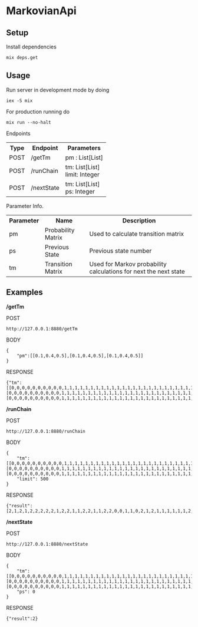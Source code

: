 # MarkovianApi

## Setup
Install dependencies
```
mix deps.get
```

## Usage
Run server in development mode by doing
```
iex -S mix
```
For production running do
```
mix run --no-halt
```

Endpoints
<table>

  <tr>
    <th>Type</th>
    <th>Endpoint</th>
    <th>Parameters</th>
  </tr>
  <tr>
    <td>POST</td>
    <td>/getTm</td>
    <td>pm : List[List]</td>
  </tr>
  <tr>
    <td>POST</td>
    <td>/runChain</td>
    <td>tm: List[List]<br/>limit: Integer</td>
  </tr>
  <tr>
    <td>POST</td>
    <td>/nextState</td>
    <td>tm: List[List] <br/>ps: Integer</td>

</table>

Parameter Info.

<table>

<tr>
  <th>Parameter</th>
  <th>Name</th>
  <th>Description</th>
</tr>
<tr>
  <td>pm</th>
  <td>Probability Matrix</td>
  <td>Used to calculate transition matrix</td>
</tr>
<tr>
  <td>ps</th>
  <td>Previous State</td>
  <td>Previous state number</td>
</tr>
<tr>
  <td>tm</th>
  <td>Transition Matrix</td>
  <td>Used for Markov probability calculations for next the next state</td>
</tr>
</table>

## Examples

**/getTm**

POST
```
http://127.0.0.1:8880/getTm
```
BODY
```
{
	"pm":[[0.1,0.4,0.5],[0.1,0.4,0.5],[0.1,0.4,0.5]]
}
```
RESPONSE
```
{"tm":[[0,0,0,0,0,0,0,0,0,0,1,1,1,1,1,1,1,1,1,1,1,1,1,1,1,1,1,1,1,1,1,1,1,1,1,1,1,1,1,1,1,1,1,1,1,1,1,1,1,1,2,2,2,2,2,2,2,2,2,2,2,2,2,2,2,2,2,2,2,2,2,2,2,2,2,2,2,2,2,2,2,2,2,2,2,2,2,2,2,2,2,2,2,2,2,2,2,2,2,2],[0,0,0,0,0,0,0,0,0,0,1,1,1,1,1,1,1,1,1,1,1,1,1,1,1,1,1,1,1,1,1,1,1,1,1,1,1,1,1,1,1,1,1,1,1,1,1,1,1,1,2,2,2,2,2,2,2,2,2,2,2,2,2,2,2,2,2,2,2,2,2,2,2,2,2,2,2,2,2,2,2,2,2,2,2,2,2,2,2,2,2,2,2,2,2,2,2,2,2,2],[0,0,0,0,0,0,0,0,0,0,1,1,1,1,1,1,1,1,1,1,1,1,1,1,1,1,1,1,1,1,1,1,1,1,1,1,1,1,1,1,1,1,1,1,1,1,1,1,1,1,2,2,2,2,2,2,2,2,2,2,2,2,2,2,2,2,2,2,2,2,2,2,2,2,2,2,2,2,2,2,2,2,2,2,2,2,2,2,2,2,2,2,2,2,2,2,2,2,2,2]]}
```

**/runChain**

POST
```
http://127.0.0.1:8880/runChain
```
BODY
```
{
	"tm":[[0,0,0,0,0,0,0,0,0,0,1,1,1,1,1,1,1,1,1,1,1,1,1,1,1,1,1,1,1,1,1,1,1,1,1,1,1,1,1,1,1,1,1,1,1,1,1,1,1,1,2,2,2,2,2,2,2,2,2,2,2,2,2,2,2,2,2,2,2,2,2,2,2,2,2,2,2,2,2,2,2,2,2,2,2,2,2,2,2,2,2,2,2,2,2,2,2,2,2,2],[0,0,0,0,0,0,0,0,0,0,1,1,1,1,1,1,1,1,1,1,1,1,1,1,1,1,1,1,1,1,1,1,1,1,1,1,1,1,1,1,1,1,1,1,1,1,1,1,1,1,2,2,2,2,2,2,2,2,2,2,2,2,2,2,2,2,2,2,2,2,2,2,2,2,2,2,2,2,2,2,2,2,2,2,2,2,2,2,2,2,2,2,2,2,2,2,2,2,2,2],[0,0,0,0,0,0,0,0,0,0,1,1,1,1,1,1,1,1,1,1,1,1,1,1,1,1,1,1,1,1,1,1,1,1,1,1,1,1,1,1,1,1,1,1,1,1,1,1,1,1,2,2,2,2,2,2,2,2,2,2,2,2,2,2,2,2,2,2,2,2,2,2,2,2,2,2,2,2,2,2,2,2,2,2,2,2,2,2,2,2,2,2,2,2,2,2,2,2,2,2]],
	"limit": 500
}
```
RESPONSE
```
{"result":[2,1,2,1,2,2,2,2,2,1,2,2,1,1,2,2,1,1,2,2,0,0,1,1,0,2,1,2,1,1,1,1,1,1,2,2,1,2,2,0,1,1,2,1,0,2,2,2,0,2,2,2,1,2,1,1,2,2,1,2,2,1,2,2,1,2,1,2,2,1,2,0,2,1,1,1,2,2,2,2,2,2,2,1,0,2,2,1,1,2,2,0,1,2,1,2,2,1,1,1,1,2,1,2,2,1,2,0,1,1,0,1,1,2,2,1,1,1,2,1,1,2,1,1,2,2,2,1,1,2,2,2,1,2,1,2,1,1,1,1,0,0,1,2,0,1,2,1,2,2,1,1,2,0,1,1,2,0,2,2,1,1,1,2,2,2,1,2,2,2,1,2,1,2,1,1,0,1,2,1,0,1,2,2,1,1,1,2,1,2,1,1,2,0,2,1,1,2,2,2,1,1,2,2,1,2,1,2,1,1,2,2,1,0,1,2,1,0,1,1,2,1,2,1,1,1,1,2,2,0,0,1,1,1,1,0,2,2,0,2,2,1,2,1,2,1,1,1,1,2,2,1,2,2,2,2,1,2,1,0,2,1,1,0,2,0,2,2,2,2,2,2,1,1,0,2,1,2,0,1,2,2,1,2,1,1,1,2,2,1,0,1,2,2,1,1,2,2,2,1,2,1,1,1,1,1,1,1,0,1,1,2,0,1,1,1,1,0,2,2,2,1,2,0,2,2,2,1,0,2,1,1,2,2,1,1,2,2,1,2,2,1,2,1,2,1,2,2,1,2,2,1,2,1,2,1,2,1,2,2,2,1,2,2,1,2,1,1,2,2,1,0,1,1,0,2,1,2,2,1,2,0,1,1,1,0,2,2,2,2,1,2,1,1,2,0,2,2,1,2,1,2,2,1,2,2,1,2,2,1,2,1,1,1,2,2,2,0,2,2,1,2,2,0,1,2,2,0,2,0,1,2,1,2,2,1,2,1,2,2,2,2,1,1,1,2,2,2,1,2,1,1,2,2,0,2,1,2,1,1,1,2,0,2,2,2,0,1,0,0,2,1,2,0,0,1,1,1,2,2,1,2,1,1,1,2,1,2,2,1,1,1,2,1,2,2,0,1,1,2,2]}
```

**/nextState**

POST
```
http://127.0.0.1:8880/nextState
```
BODY
```
{
	"tm":[[0,0,0,0,0,0,0,0,0,0,1,1,1,1,1,1,1,1,1,1,1,1,1,1,1,1,1,1,1,1,1,1,1,1,1,1,1,1,1,1,1,1,1,1,1,1,1,1,1,1,2,2,2,2,2,2,2,2,2,2,2,2,2,2,2,2,2,2,2,2,2,2,2,2,2,2,2,2,2,2,2,2,2,2,2,2,2,2,2,2,2,2,2,2,2,2,2,2,2,2],[0,0,0,0,0,0,0,0,0,0,1,1,1,1,1,1,1,1,1,1,1,1,1,1,1,1,1,1,1,1,1,1,1,1,1,1,1,1,1,1,1,1,1,1,1,1,1,1,1,1,2,2,2,2,2,2,2,2,2,2,2,2,2,2,2,2,2,2,2,2,2,2,2,2,2,2,2,2,2,2,2,2,2,2,2,2,2,2,2,2,2,2,2,2,2,2,2,2,2,2],[0,0,0,0,0,0,0,0,0,0,1,1,1,1,1,1,1,1,1,1,1,1,1,1,1,1,1,1,1,1,1,1,1,1,1,1,1,1,1,1,1,1,1,1,1,1,1,1,1,1,2,2,2,2,2,2,2,2,2,2,2,2,2,2,2,2,2,2,2,2,2,2,2,2,2,2,2,2,2,2,2,2,2,2,2,2,2,2,2,2,2,2,2,2,2,2,2,2,2,2]],
	"ps": 0
}
```
RESPONSE
```
{"result":2}
```
